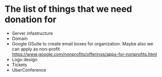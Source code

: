 # The list of things that we need donation for

* Server infastructure
* Domain
* Google GSuite to create email boxes for organization. Maybe also we can apply as non-profit https://www.google.com/nonprofits/offerings/apps-for-nonprofits.html
* Logo design
* Tickets
* UberConference
